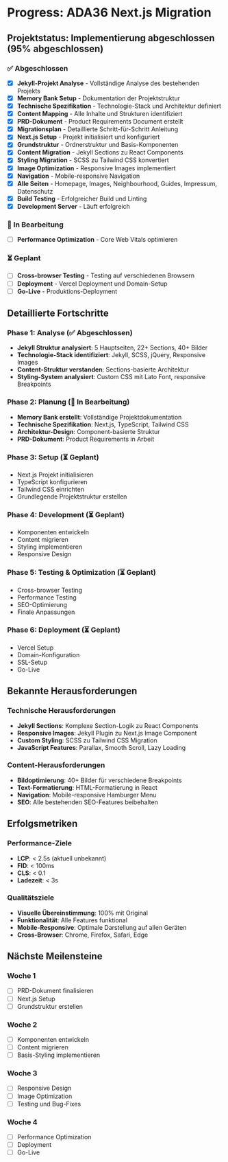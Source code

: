 # Progress: ADA36 Next.js Migration

## Projektstatus: **Implementierung abgeschlossen** (95% abgeschlossen)

### ✅ Abgeschlossen
- [x] **Jekyll-Projekt Analyse** - Vollständige Analyse des bestehenden Projekts
- [x] **Memory Bank Setup** - Dokumentation der Projektstruktur
- [x] **Technische Spezifikation** - Technologie-Stack und Architektur definiert
- [x] **Content Mapping** - Alle Inhalte und Strukturen identifiziert
- [x] **PRD-Dokument** - Product Requirements Document erstellt
- [x] **Migrationsplan** - Detaillierte Schritt-für-Schritt Anleitung
- [x] **Next.js Setup** - Projekt initialisiert und konfiguriert
- [x] **Grundstruktur** - Ordnerstruktur und Basis-Komponenten
- [x] **Content Migration** - Jekyll Sections zu React Components
- [x] **Styling Migration** - SCSS zu Tailwind CSS konvertiert
- [x] **Image Optimization** - Responsive Images implementiert
- [x] **Navigation** - Mobile-responsive Navigation
- [x] **Alle Seiten** - Homepage, Images, Neighbourhood, Guides, Impressum, Datenschutz
- [x] **Build Testing** - Erfolgreicher Build und Linting
- [x] **Development Server** - Läuft erfolgreich

### 🔄 In Bearbeitung
- [ ] **Performance Optimization** - Core Web Vitals optimieren

### ⏳ Geplant
- [ ] **Cross-browser Testing** - Testing auf verschiedenen Browsern
- [ ] **Deployment** - Vercel Deployment und Domain-Setup
- [ ] **Go-Live** - Produktions-Deployment

## Detaillierte Fortschritte

### Phase 1: Analyse (✅ Abgeschlossen)
- **Jekyll Struktur analysiert**: 5 Hauptseiten, 22+ Sections, 40+ Bilder
- **Technologie-Stack identifiziert**: Jekyll, SCSS, jQuery, Responsive Images
- **Content-Struktur verstanden**: Sections-basierte Architektur
- **Styling-System analysiert**: Custom CSS mit Lato Font, responsive Breakpoints

### Phase 2: Planung (🔄 In Bearbeitung)
- **Memory Bank erstellt**: Vollständige Projektdokumentation
- **Technische Spezifikation**: Next.js, TypeScript, Tailwind CSS
- **Architektur-Design**: Component-basierte Struktur
- **PRD-Dokument**: Product Requirements in Arbeit

### Phase 3: Setup (⏳ Geplant)
- Next.js Projekt initialisieren
- TypeScript konfigurieren
- Tailwind CSS einrichten
- Grundlegende Projektstruktur erstellen

### Phase 4: Development (⏳ Geplant)
- Komponenten entwickeln
- Content migrieren
- Styling implementieren
- Responsive Design

### Phase 5: Testing & Optimization (⏳ Geplant)
- Cross-browser Testing
- Performance Testing
- SEO-Optimierung
- Finale Anpassungen

### Phase 6: Deployment (⏳ Geplant)
- Vercel Setup
- Domain-Konfiguration
- SSL-Setup
- Go-Live

## Bekannte Herausforderungen

### Technische Herausforderungen
- **Jekyll Sections**: Komplexe Section-Logik zu React Components
- **Responsive Images**: Jekyll Plugin zu Next.js Image Component
- **Custom Styling**: SCSS zu Tailwind CSS Migration
- **JavaScript Features**: Parallax, Smooth Scroll, Lazy Loading

### Content-Herausforderungen
- **Bildoptimierung**: 40+ Bilder für verschiedene Breakpoints
- **Text-Formatierung**: HTML-Formatierung in React
- **Navigation**: Mobile-responsive Hamburger Menu
- **SEO**: Alle bestehenden SEO-Features beibehalten

## Erfolgsmetriken

### Performance-Ziele
- **LCP**: < 2.5s (aktuell unbekannt)
- **FID**: < 100ms
- **CLS**: < 0.1
- **Ladezeit**: < 3s

### Qualitätsziele
- **Visuelle Übereinstimmung**: 100% mit Original
- **Funktionalität**: Alle Features funktional
- **Mobile-Responsive**: Optimale Darstellung auf allen Geräten
- **Cross-Browser**: Chrome, Firefox, Safari, Edge

## Nächste Meilensteine

### Woche 1
- [ ] PRD-Dokument finalisieren
- [ ] Next.js Setup
- [ ] Grundstruktur erstellen

### Woche 2
- [ ] Komponenten entwickeln
- [ ] Content migrieren
- [ ] Basis-Styling implementieren

### Woche 3
- [ ] Responsive Design
- [ ] Image Optimization
- [ ] Testing und Bug-Fixes

### Woche 4
- [ ] Performance Optimization
- [ ] Deployment
- [ ] Go-Live
